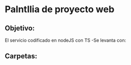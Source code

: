 # Palntllia de proyecto web

## Objetivo:
El servicio codificado en nodeJS con TS
	-Se levanta con: 

## Carpetas:
	

